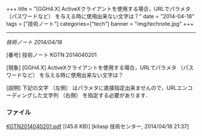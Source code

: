 +++
title = "[GGH4.X] ActiveXクライアントを使用する場合，URLでパラメタ （パスワードなど） を与える時に使用出来ない文字は？"
date = "2014-04-18"
tags = ["技術ノート"]
categories=["tech"]
banner = "img/technote.jpg"
+++

---------------------------------------------------------------------------------------------------------------

*技術ノート
2014/04/18*


[番号]
技術ノート KGTN 2014040201

[現象]
[GGH4.X] ActiveXクライアントを使用する場合，URLでパラメタ
（パスワードなど） を与える時に使用出来ない文字は？

[説明]
下記の文字 （左側）
はパラメタに直接指定出来ませんので，URLエンコーディングした文字列
（右側） を指定する必要があります．


### ファイル





[KGTN2014040201.pdf](http://techreport.kitasp.net/attachments/download/1655/KGTN2014040201.pdf)
 [(45.6 KB)] [kitasp 技術センター, 2014/04/18
21:37]
